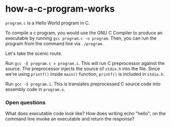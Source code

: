 # how-a-c-program-works

`program.c` is a Hello World program in C.

To compile a c program, you would use the GNU C Compiler to produce an executable
by running `gcc program.c -o program`. Then, you can run the program from the command
line via `./program`.

Let's take the scenic route.

Run `gcc -E program.c > program.i`. This will run C preprocessor against the source.
The preprocessor injects the source of `stdio.h` into the file. Since we're using `printf()` inside `main()` function, `printf()` is included in `stdio.h`.

Run `gcc -S program.i`. This is translates preprocessed C source code into
assembly code in `program.s`.

### Open questions

What does executable code look like? How does writing echo "hello"; on the command
line invoke an executable and return the response?